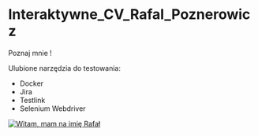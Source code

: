 # Interaktywne_CV_Rafal_Poznerowicz

Poznaj mnie !

Ulubione narzędzia do testowania:
- Docker
- Jira
- Testlink
- Selenium Webdriver

[![Witam, mam na imię Rafał](http://img.youtube.com/vi/YOUTUBE_VIDEO_ID_HERE/0.jpg)](https://www.youtube.com/watch?v=vwTHeDTqhTI)

